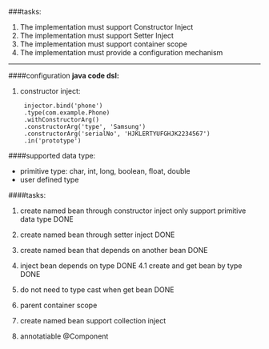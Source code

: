 ###tasks:
1. The implementation must support Constructor Inject
2. The implementation must support Setter Inject
3. The implementation must support container scope
4. The implementation must provide a configuration mechanism

---
####configuration
**java code dsl:**

1. constructor inject:

		injector.bind('phone')
		.type(com.example.Phone)
		.withConstructorArg()
		.constructorArg('type', 'Samsung')
		.constructorArg('serialNo', 'HJKLERTYUFGHJK2234567')
		.in('prototype')

####supported data type:
+ primitive type: char, int, long, boolean, float,  double
+ user defined type



####tasks:
1. create named bean through constructor inject only support primitive data type DONE
2. create named bean through setter inject DONE
3. create named bean that depends on another bean DONE
4. inject bean depends on type DONE
    4.1 create and get bean by type DONE
5. do not need to type cast when get bean DONE

6. parent container scope


7. create named bean support collection inject

8. annotatiable @Component